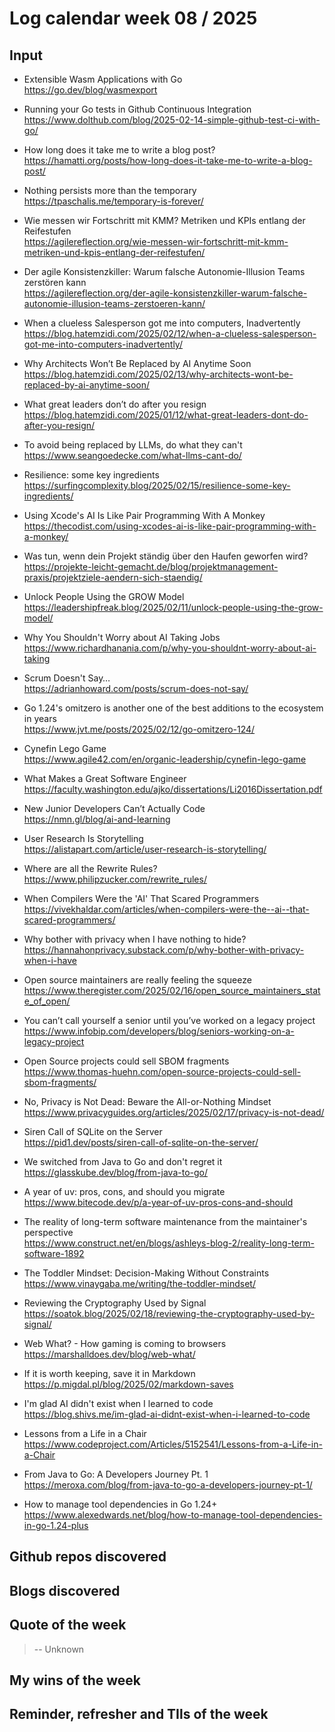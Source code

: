 # Log calendar week 08 / 2025


## Input

- Extensible Wasm Applications with Go  
https://go.dev/blog/wasmexport
- Running your Go tests in Github Continuous Integration  
https://www.dolthub.com/blog/2025-02-14-simple-github-test-ci-with-go/
- How long does it take me to write a blog post?  
https://hamatti.org/posts/how-long-does-it-take-me-to-write-a-blog-post/
- Nothing persists more than the temporary  
https://tpaschalis.me/temporary-is-forever/


- Wie messen wir Fortschritt mit KMM? Metriken und KPIs entlang der Reifestufen  
https://agilereflection.org/wie-messen-wir-fortschritt-mit-kmm-metriken-und-kpis-entlang-der-reifestufen/
- Der agile Konsistenzkiller: Warum falsche Autonomie-Illusion Teams zerstören kann  
https://agilereflection.org/der-agile-konsistenzkiller-warum-falsche-autonomie-illusion-teams-zerstoeren-kann/
- When a clueless Salesperson got me into computers, Inadvertently  
https://blog.hatemzidi.com/2025/02/12/when-a-clueless-salesperson-got-me-into-computers-inadvertently/
- Why Architects Won’t Be Replaced by AI Anytime Soon  
https://blog.hatemzidi.com/2025/02/13/why-architects-wont-be-replaced-by-ai-anytime-soon/
- What great leaders don’t do after you resign  
https://blog.hatemzidi.com/2025/01/12/what-great-leaders-dont-do-after-you-resign/
- To avoid being replaced by LLMs, do what they can't  
https://www.seangoedecke.com/what-llms-cant-do/
- Resilience: some key ingredients  
https://surfingcomplexity.blog/2025/02/15/resilience-some-key-ingredients/
- Using Xcode's AI Is Like Pair Programming With A Monkey  
https://thecodist.com/using-xcodes-ai-is-like-pair-programming-with-a-monkey/
- Was tun, wenn dein Projekt ständig über den Haufen geworfen wird?  
https://projekte-leicht-gemacht.de/blog/projektmanagement-praxis/projektziele-aendern-sich-staendig/
- Unlock People Using the GROW Model  
https://leadershipfreak.blog/2025/02/11/unlock-people-using-the-grow-model/
- Why You Shouldn't Worry about AI Taking Jobs  
https://www.richardhanania.com/p/why-you-shouldnt-worry-about-ai-taking


- Scrum Doesn't Say…  
https://adrianhoward.com/posts/scrum-does-not-say/
- Go 1.24's omitzero is another one of the best additions to the ecosystem in years  
https://www.jvt.me/posts/2025/02/12/go-omitzero-124/

- Cynefin Lego Game  
https://www.agile42.com/en/organic-leadership/cynefin-lego-game

- What Makes a Great Software Engineer  
https://faculty.washington.edu/ajko/dissertations/Li2016Dissertation.pdf

- New Junior Developers Can’t Actually Code  
https://nmn.gl/blog/ai-and-learning
- User Research Is Storytelling  
https://alistapart.com/article/user-research-is-storytelling/
- Where are all the Rewrite Rules?  
https://www.philipzucker.com/rewrite_rules/
- When Compilers Were the 'AI' That Scared Programmers  
https://vivekhaldar.com/articles/when-compilers-were-the--ai--that-scared-programmers/
- Why bother with privacy when I have nothing to hide?  
https://hannahonprivacy.substack.com/p/why-bother-with-privacy-when-i-have
- Open source maintainers are really feeling the squeeze  
https://www.theregister.com/2025/02/16/open_source_maintainers_state_of_open/
- You can’t call yourself a senior until you’ve worked on a legacy project  
https://www.infobip.com/developers/blog/seniors-working-on-a-legacy-project
- Open Source projects could sell SBOM fragments  
https://www.thomas-huehn.com/open-source-projects-could-sell-sbom-fragments/
- No, Privacy is Not Dead: Beware the All-or-Nothing Mindset  
https://www.privacyguides.org/articles/2025/02/17/privacy-is-not-dead/
- Siren Call of SQLite on the Server  
https://pid1.dev/posts/siren-call-of-sqlite-on-the-server/
- We switched from Java to Go and don't regret it  
https://glasskube.dev/blog/from-java-to-go/
- A year of uv: pros, cons, and should you migrate  
https://www.bitecode.dev/p/a-year-of-uv-pros-cons-and-should
- The reality of long-term software maintenance from the maintainer's perspective  
https://www.construct.net/en/blogs/ashleys-blog-2/reality-long-term-software-1892

- The Toddler Mindset: Decision-Making Without Constraints  
https://www.vinaygaba.me/writing/the-toddler-mindset/
- Reviewing the Cryptography Used by Signal  
https://soatok.blog/2025/02/18/reviewing-the-cryptography-used-by-signal/
- Web What? - How gaming is coming to browsers  
https://marshalldoes.dev/blog/web-what/
- If it is worth keeping, save it in Markdown  
https://p.migdal.pl/blog/2025/02/markdown-saves
- I'm glad AI didn't exist when I learned to code  
https://blog.shivs.me/im-glad-ai-didnt-exist-when-i-learned-to-code
- Lessons from a Life in a Chair  
https://www.codeproject.com/Articles/5152541/Lessons-from-a-Life-in-a-Chair

- From Java to Go: A Developers Journey Pt. 1  
https://meroxa.com/blog/from-java-to-go-a-developers-journey-pt-1/

- How to manage tool dependencies in Go 1.24+  
https://www.alexedwards.net/blog/how-to-manage-tool-dependencies-in-go-1.24-plus

## Github repos discovered

## Blogs discovered

## Quote of the week

>
>
> -- Unknown

## My wins of the week

## Reminder, refresher and TIls of the week
